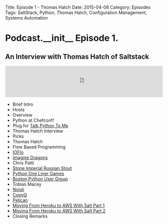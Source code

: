 Title: Episode 1 - Thomas Hatch
Date: 2015-04-08
Category: Episodes
Tags: SaltStack, Python, Thomas Hatch, Configuration Management, Systems Automation

# Podcast.\_\_init\_\_ Episode 1. 
## An Interview with Thomas Hatch of Saltstack

<iframe id="audio_iframe" src="http://www.podbean.com/media/player/b4pg8-5539be/initByJs/1/auto/1?skin=103" width="100%" height="100" frameborder="0" scrolling="no"></iframe>

* Brief Intro
 * Hosts
 * Overview
 * Python at Chefconf!
 * Plug for [Talk Python To Me](http://www.talkpythontome.com)
* Thomas Hatch Interview
* Picks
 * Thomas Hatch
  * Flow Based Programming
   * [IOFlo](http://ioflo.com/)
  * [Imagine Dragons](http://en.wikipedia.org/wiki/Imagine_Dragons)
 * Chris Patti
  * [Stone Imperial Russian Stout](http://www.stonebrewing.com/irs/)
  * [Python One Liner Games](http://arunrocks.com/python-one-liner-games/)
  * [Boston Python User Group](http://www.meetup.com/bostonpython/)
 * Tobias Macey
  * [Noisli](http://www.noisli.com/)
  * [CopyQ](https://github.com/hluk/CopyQ)
  * [Pelican](http://blog.getpelican.com/)
  * [Moving From Heroku to AWS With Salt Part 1](http://blog.renaissancedev.com/from-heroku-to-aws-with-saltstack-part-1.html)
  * [Moving From Heroku to AWS With Salt Part 2](http://blog.renaissancedev.com/from-heroku-to-aws-with-saltstack-part-1.html)
* Closing Remarks 
